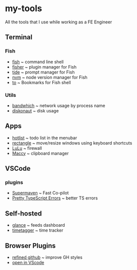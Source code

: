 # my-tools
All the tools that I use while working as a FE Engineer

## Terminal


### Fish

- [fish](https://github.com/fish-shell/fish-shell) ~ command line shell
- [fisher](https://github.com/jorgebucaran/fisher) ~ plugin manager for Fish
- [tide](https://github.com/IlanCosman/tide) ~ prompt manager for Fish
- [nvm](https://github.com/jorgebucaran/nvm.fish) ~ node version manager for Fish
- [to](https://github.com/joehillen/to-fish) ~ Bookmarks for Fish shell 


### Utils
- [bandwhich](https://github.com/imsnif/bandwhich) ~ network usage by process name
- [diskonaut](https://github.com/imsnif/diskonaut) ~ disk usage


## Apps

- [hotlist](https://pqina.nl/hotlist) ~ todo list in the menubar
- [rectangle](https://rectangleapp.com/) ~ move/resize windows using keyboard shortcuts
- [LuLu](https://github.com/objective-see/LuLu) ~ firewall
- [Maccy](https://github.com/p0deje/Maccy) ~ clipboard manager


## VSCode

### plugins 

- [Supermaven](https://supermaven.com/) ~ Fast Co-pilot
- [Pretty TypeScript Errors](https://github.com/yoavbls/pretty-ts-errors) ~ better TS errors


## Self-hosted

- [glance](https://github.com/glanceapp/glance) ~ feeds dashboard
- [timetagger](https://github.com/almarklein/timetagger) ~ time tracker

## Browser Plugins

- [refined github](https://github.com/refined-github/refined-github) ~ improve GH styles
- [open in VScode](https://chromewebstore.google.com/detail/open-in-vscode/pfakkjlkpobjeghlgipljkjmbgcanpji)
